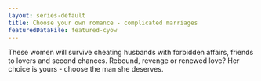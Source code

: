 ```yaml
---
layout: series-default
title: Choose your own romance - complicated marriages
featuredDataFile: featured-cyow
---
```

These women will survive cheating husbands with forbidden affairs, friends to lovers and second chances. Rebound, revenge or renewed love? Her choice is yours - choose the man she deserves.